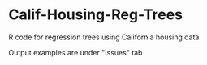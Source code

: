 # Calif-Housing-Reg-Trees
R code for regression trees using California housing data

Output examples are under "Issues" tab
